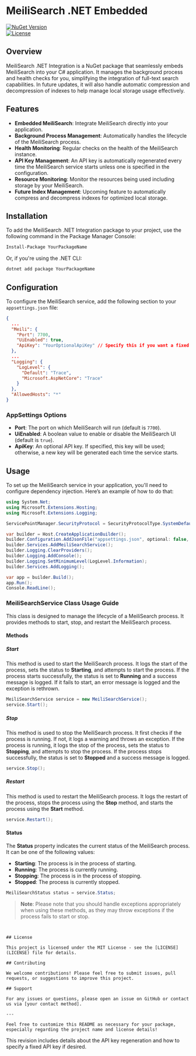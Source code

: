 ﻿# MeiliSearch .NET Embedded

[![NuGet Version](https://img.shields.io/nuget/v/YourPackageName.svg)](https://www.nuget.org/packages/YourPackageName)  
[![License](https://img.shields.io/badge/license-MIT-blue.svg)](LICENSE)

## Overview

MeiliSearch .NET Integration is a NuGet package that seamlessly embeds MeiliSearch into your C# application. It manages the background process and health checks for you, simplifying the integration of full-text search capabilities. In future updates, it will also handle automatic compression and decompression of indexes to help manage local storage usage effectively.

## Features

- **Embedded MeiliSearch**: Integrate MeiliSearch directly into your application.
- **Background Process Management**: Automatically handles the lifecycle of the MeiliSearch process.
- **Health Monitoring**: Regular checks on the health of the MeiliSearch instance.
- **API Key Management**: An API key is automatically regenerated every time the MeiliSearch service starts unless one is specified in the configuration.
- **Resource Monitoring**: Monitor the resources being used including storage by your MeiliSearch.
- **Future Index Management**: Upcoming feature to automatically compress and decompress indexes for optimized local storage.

## Installation

To add the MeiliSearch .NET Integration package to your project, use the following command in the Package Manager Console:

```bash
Install-Package YourPackageName
```

Or, if you're using the .NET CLI:

```bash
dotnet add package YourPackageName
```

## Configuration

To configure the MeiliSearch service, add the following section to your `appsettings.json` file:

```json
{
  ...
  "Meili": {
    "Port": 7700,
    "UiEnabled": true,
    "ApiKey": "YourOptionalApiKey" // Specify this if you want a fixed API key
  },
  ...
  "Logging": {
    "LogLevel": {
      "Default": "Trace",
      "Microsoft.AspNetCore": "Trace"
    }
  },
  "AllowedHosts": "*"
}
```

### AppSettings Options

- **Port**: The port on which MeiliSearch will run (default is `7700`).
- **UiEnabled**: A boolean value to enable or disable the MeiliSearch UI (default is `true`).
- **ApiKey**: An optional API key. If specified, this key will be used; otherwise, a new key will be generated each time the service starts.

## Usage

To set up the MeiliSearch service in your application, you'll need to configure dependency injection. Here’s an example of how to do that:

```csharp
using System.Net;
using Microsoft.Extensions.Hosting;
using Microsoft.Extensions.Logging;

ServicePointManager.SecurityProtocol = SecurityProtocolType.SystemDefault;

var builder = Host.CreateApplicationBuilder();
builder.Configuration.AddJsonFile("appsettings.json", optional: false, reloadOnChange: true);
builder.Services.AddMeiliSearchService();
builder.Logging.ClearProviders();
builder.Logging.AddConsole();
builder.Logging.SetMinimumLevel(LogLevel.Information);
builder.Services.AddLogging();

var app = builder.Build();
app.Run();
Console.ReadLine();
```

### MeiliSearchService Class Usage Guide

This class is designed to manage the lifecycle of a MeiliSearch process. It provides methods to start, stop, and restart the MeiliSearch process.

#### Methods

##### Start
This method is used to start the MeiliSearch process. It logs the start of the process, sets the status to **Starting**, and attempts to start the process. If the process starts successfully, the status is set to **Running** and a success message is logged. If it fails to start, an error message is logged and the exception is rethrown.

```csharp
MeiliSearchService service = new MeiliSearchService();
service.Start();
```

##### Stop
This method is used to stop the MeiliSearch process. It first checks if the process is running. If not, it logs a warning and throws an exception. If the process is running, it logs the stop of the process, sets the status to **Stopping**, and attempts to stop the process. If the process stops successfully, the status is set to **Stopped** and a success message is logged.

```csharp
service.Stop();
```

##### Restart
This method is used to restart the MeiliSearch process. It logs the restart of the process, stops the process using the **Stop** method, and starts the process using the **Start** method.

```csharp
service.Restart();
```

#### Status
The **Status** property indicates the current status of the MeiliSearch process. It can be one of the following values:
- **Starting**: The process is in the process of starting.
- **Running**: The process is currently running.
- **Stopping**: The process is in the process of stopping.
- **Stopped**: The process is currently stopped.

```csharp
MeiliSearchStatus status = service.Status;
```

> **Note**: Please note that you should handle exceptions appropriately when using these methods, as they may throw exceptions if the process fails to start or stop.
```


## License

This project is licensed under the MIT License - see the [LICENSE](LICENSE) file for details.

## Contributing

We welcome contributions! Please feel free to submit issues, pull requests, or suggestions to improve this project.

## Support

For any issues or questions, please open an issue on GitHub or contact us via [your contact method].

---

Feel free to customize this README as necessary for your package, especially regarding the project name and license details!
```

This revision includes details about the API key regeneration and how to specify a fixed API key if desired.